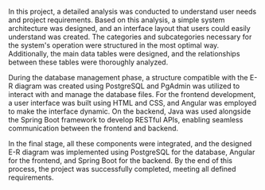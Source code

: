 In this project, a detailed analysis was conducted to understand user needs and project requirements.
Based on this analysis, a simple system architecture was designed, and an interface layout that users could easily understand was created. 
The categories and subcategories necessary for the system's operation were structured in the most optimal way. 
Additionally, the main data tables were designed, and the relationships between these tables were thoroughly analyzed.

During the database management phase, a structure compatible with the E-R diagram was created using PostgreSQL 
and PgAdmin was utilized to interact with and manage the database files.
For the frontend development, a user interface was built using HTML and CSS, and Angular was employed to make the interface dynamic.
On the backend, Java was used alongside the Spring Boot framework to develop RESTful APIs, enabling seamless communication between the frontend and backend.

In the final stage, all these components were integrated, and the designed E-R diagram was implemented 
using PostgreSQL for the database, Angular for the frontend, and Spring Boot for the backend.
By the end of this process, the project was successfully completed, meeting all defined requirements.

